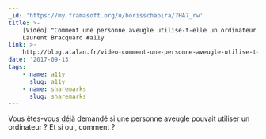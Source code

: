 ```yaml
---
_id: 'https://my.framasoft.org/u/borisschapira/?HA7_rw'
title: >-
    [Vidéo] "Comment une personne aveugle utilise-t-elle un ordinateur ?",
    Laurent Bracquard #a11y
link: >-
    http://blog.atalan.fr/video-comment-une-personne-aveugle-utilise-t-elle-un-ordinateur/
date: '2017-09-13'
tags:
    - name: a11y
      slug: a11y
    - name: sharemarks
      slug: sharemarks
---
```


<div class="markdown"><p>Vous êtes-vous déjà demandé si une personne aveugle pouvait utiliser un ordinateur ? Et si oui, comment ?
</p></div>
